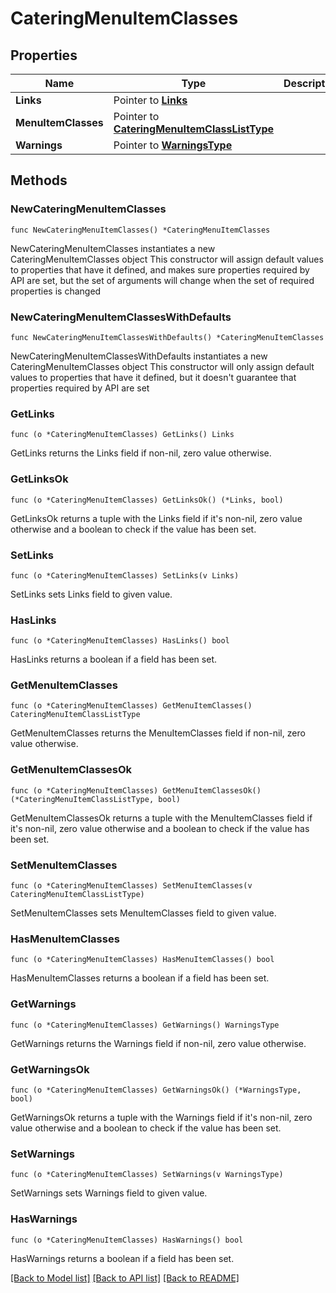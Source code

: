 # CateringMenuItemClasses

## Properties

Name | Type | Description | Notes
------------ | ------------- | ------------- | -------------
**Links** | Pointer to [**Links**](Links.md) |  | [optional] 
**MenuItemClasses** | Pointer to [**CateringMenuItemClassListType**](CateringMenuItemClassListType.md) |  | [optional] 
**Warnings** | Pointer to [**WarningsType**](WarningsType.md) |  | [optional] 

## Methods

### NewCateringMenuItemClasses

`func NewCateringMenuItemClasses() *CateringMenuItemClasses`

NewCateringMenuItemClasses instantiates a new CateringMenuItemClasses object
This constructor will assign default values to properties that have it defined,
and makes sure properties required by API are set, but the set of arguments
will change when the set of required properties is changed

### NewCateringMenuItemClassesWithDefaults

`func NewCateringMenuItemClassesWithDefaults() *CateringMenuItemClasses`

NewCateringMenuItemClassesWithDefaults instantiates a new CateringMenuItemClasses object
This constructor will only assign default values to properties that have it defined,
but it doesn't guarantee that properties required by API are set

### GetLinks

`func (o *CateringMenuItemClasses) GetLinks() Links`

GetLinks returns the Links field if non-nil, zero value otherwise.

### GetLinksOk

`func (o *CateringMenuItemClasses) GetLinksOk() (*Links, bool)`

GetLinksOk returns a tuple with the Links field if it's non-nil, zero value otherwise
and a boolean to check if the value has been set.

### SetLinks

`func (o *CateringMenuItemClasses) SetLinks(v Links)`

SetLinks sets Links field to given value.

### HasLinks

`func (o *CateringMenuItemClasses) HasLinks() bool`

HasLinks returns a boolean if a field has been set.

### GetMenuItemClasses

`func (o *CateringMenuItemClasses) GetMenuItemClasses() CateringMenuItemClassListType`

GetMenuItemClasses returns the MenuItemClasses field if non-nil, zero value otherwise.

### GetMenuItemClassesOk

`func (o *CateringMenuItemClasses) GetMenuItemClassesOk() (*CateringMenuItemClassListType, bool)`

GetMenuItemClassesOk returns a tuple with the MenuItemClasses field if it's non-nil, zero value otherwise
and a boolean to check if the value has been set.

### SetMenuItemClasses

`func (o *CateringMenuItemClasses) SetMenuItemClasses(v CateringMenuItemClassListType)`

SetMenuItemClasses sets MenuItemClasses field to given value.

### HasMenuItemClasses

`func (o *CateringMenuItemClasses) HasMenuItemClasses() bool`

HasMenuItemClasses returns a boolean if a field has been set.

### GetWarnings

`func (o *CateringMenuItemClasses) GetWarnings() WarningsType`

GetWarnings returns the Warnings field if non-nil, zero value otherwise.

### GetWarningsOk

`func (o *CateringMenuItemClasses) GetWarningsOk() (*WarningsType, bool)`

GetWarningsOk returns a tuple with the Warnings field if it's non-nil, zero value otherwise
and a boolean to check if the value has been set.

### SetWarnings

`func (o *CateringMenuItemClasses) SetWarnings(v WarningsType)`

SetWarnings sets Warnings field to given value.

### HasWarnings

`func (o *CateringMenuItemClasses) HasWarnings() bool`

HasWarnings returns a boolean if a field has been set.


[[Back to Model list]](../README.md#documentation-for-models) [[Back to API list]](../README.md#documentation-for-api-endpoints) [[Back to README]](../README.md)


